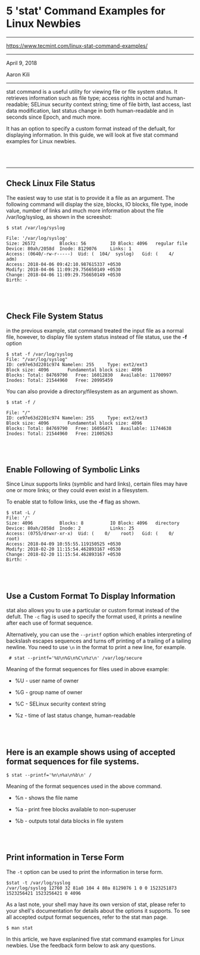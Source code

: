 # 5 'stat' Command Examples for Linux Newbies

***

https://www.tecmint.com/linux-stat-command-examples/

***

April 9, 2018

Aaron Kili

***

stat command is a useful utility for viewing file or file system status. It retrieves information such as file type; access rights in octal and human-readable; SELinux security context string; time of file birth, last access, last data modification, last status change in both human-readable and in seconds since Epoch, and much more.

It has an option to specify a custom format instead of the defualt, for displaying information. In this guide, we will look at five stat command examples for Linux newbies.

<br/><br/>
***

## Check Linux File Status

 The easiest way to use stat is to provide it a file as an argument. The following command will display the size, blocks, IO blocks, file type, inode value, number of links and much more information about the file /var/log/syslog, as shown in the screeshot:

```
$ stat /var/log/syslog

File: '/var/log/syslog'
Size: 26572     	Blocks: 56         IO Block: 4096   regular file
Device: 80ah/2058d	Inode: 8129076     Links: 1
Access: (0640/-rw-r-----)  Uid: (  104/  syslog)   Gid: (    4/     adm)
Access: 2018-04-06 09:42:10.987615337 +0530
Modify: 2018-04-06 11:09:29.756650149 +0530
Change: 2018-04-06 11:09:29.756650149 +0530
Birth: -

```

<br/><br/>

## Check File System Status

in the previous example, stat command treated the input file as a normal file, however, to display file system status instead of file status, use the **-f** option

```
$ stat -f /var/log/syslog
File: "/var/log/syslog"
ID: ce97e63d2201c974 Namelen: 255     Type: ext2/ext3
Block size: 4096       Fundamental block size: 4096
Blocks: Total: 84769790   Free: 16012830   Available: 11700997
Inodes: Total: 21544960   Free: 20995459

```

You can also provide a directory/filesystem as an argument as shown.

```
$ stat -f /

File: "/"
ID: ce97e63d2201c974 Namelen: 255     Type: ext2/ext3
Block size: 4096       Fundamental block size: 4096
Blocks: Total: 84769790   Free: 16056471   Available: 11744638
Inodes: Total: 21544960   Free: 21005263

```

<br/><br/>

## Enable Following of Symbolic Links

Since Linux supports links (symblic and hard links), certain files may have one or more links; or they could even exist in a filesystem.

To enable stat to follow links, use the **-f** flag as shown.

```
$ stat -L /
File: '/'
Size: 4096      	Blocks: 8          IO Block: 4096   directory
Device: 80ah/2058d	Inode: 2           Links: 25
Access: (0755/drwxr-xr-x)  Uid: (    0/    root)   Gid: (    0/    root)
Access: 2018-04-09 10:55:55.119150525 +0530
Modify: 2018-02-20 11:15:54.462893167 +0530
Change: 2018-02-20 11:15:54.462893167 +0530
Birth: -

```

<br/><br/>
## Use a Custom Format To Display Information 

stat also allows you to use a particular or custom format instead of the defult. The `-c` flag is used to specify the format used, it prints a newline after each use of format sequence.

Alternatively, you can use the `--printf` option which enables interpreting of backslash escapes sequences and turns off printing of a trailing of a tailing newline. You need to use `\n` in the format to print a new line, for example.

` # stat --printf='%U\n%G\n%C\n%z\n' /var/log/secure`

Meaning of the format sequences for files used in above example:

  * %U - user name of owner

  * %G - group name of owner

  * %C - SELinux security context string 

  * %z - time of last status change, human-readable

<br/><br/>
## Here is an example shows using of accepted format sequences for file systems.

`$ stat --printf='%n\n%a\n%b\n' /`

Meaning of the format sequences used in the above command.

  * %n - shows the file name

  * %a - print free blocks available to non-superuser

  * %b - outputs total data blocks in file system

<br/><br/>
## Print information in Terse Form

The `-t` option can be used to print the information in terse form.


```
$stat -t /var/log/syslog
/var/log/syslog 12760 32 81a0 104 4 80a 8129076 1 0 0 1523251873 1523256421 1523256421 0 4096
```

As a last note, your shell may have its own version of stat, please refer to your shell's documentation for details about the options it supports. To see all accepted output format sequences, refer to the stat man page.

```
$ man stat
```

In this article, we have explanined five stat command examples for Linux newbies. Use the feedback form below to ask any questions.

